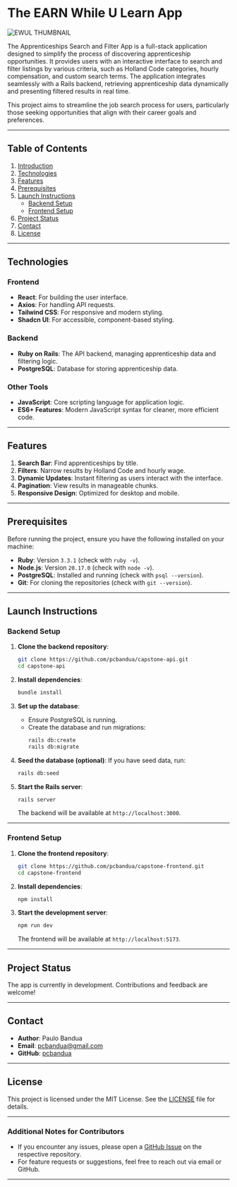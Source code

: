 # The EARN While U Learn App

![EWUL THUMBNAIL](https://github.com/user-attachments/assets/ad1e4568-11ee-451c-a29b-995a9198f01a)


The Apprenticeships Search and Filter App is a full-stack application designed to simplify the process of discovering apprenticeship opportunities. It provides users with an interactive interface to search and filter listings by various criteria, such as Holland Code categories, hourly compensation, and custom search terms. The application integrates seamlessly with a Rails backend, retrieving apprenticeship data dynamically and presenting filtered results in real time.

This project aims to streamline the job search process for users, particularly those seeking opportunities that align with their career goals and preferences.

---

## Table of Contents

1. [Introduction](#introduction)
2. [Technologies](#technologies)
3. [Features](#features)
4. [Prerequisites](#prerequisites)
5. [Launch Instructions](#launch-instructions)
   - [Backend Setup](#backend-setup)
   - [Frontend Setup](#frontend-setup)
6. [Project Status](#project-status)
7. [Contact](#contact)
8. [License](#license)

---

## Technologies

### Frontend
- **React**: For building the user interface.
- **Axios**: For handling API requests.
- **Tailwind CSS**: For responsive and modern styling.
- **Shadcn UI**: For accessible, component-based styling.

### Backend
- **Ruby on Rails**: The API backend, managing apprenticeship data and filtering logic.
- **PostgreSQL**: Database for storing apprenticeship data.

### Other Tools
- **JavaScript**: Core scripting language for application logic.
- **ES6+ Features**: Modern JavaScript syntax for cleaner, more efficient code.

---

## Features

1. **Search Bar**: Find apprenticeships by title.
2. **Filters**: Narrow results by Holland Code and hourly wage.
3. **Dynamic Updates**: Instant filtering as users interact with the interface.
4. **Pagination**: View results in manageable chunks.
5. **Responsive Design**: Optimized for desktop and mobile.

---

## Prerequisites

Before running the project, ensure you have the following installed on your machine:

- **Ruby**: Version `3.3.1` (check with `ruby -v`).
- **Node.js**: Version `20.17.0` (check with `node -v`).
- **PostgreSQL**: Installed and running (check with `psql --version`).
- **Git**: For cloning the repositories (check with `git --version`).

---

## Launch Instructions

### Backend Setup

1. **Clone the backend repository**:
   ```bash
   git clone https://github.com/pcbandua/capstone-api.git
   cd capstone-api
   ```

2. **Install dependencies**:
   ```bash
   bundle install
   ```

3. **Set up the database**:
   - Ensure PostgreSQL is running.
   - Create the database and run migrations:
     ```bash
     rails db:create
     rails db:migrate
     ```

4. **Seed the database (optional)**:
   If you have seed data, run:
   ```bash
   rails db:seed
   ```

5. **Start the Rails server**:
   ```bash
   rails server
   ```
   The backend will be available at `http://localhost:3000`.

---

### Frontend Setup

1. **Clone the frontend repository**:
   ```bash
   git clone https://github.com/pcbandua/capstone-frontend.git
   cd capstone-frontend
   ```

2. **Install dependencies**:
   ```bash
   npm install
   ```

3. **Start the development server**:
   ```bash
   npm run dev
   ```
   The frontend will be available at `http://localhost:5173`.

---

## Project Status

The app is currently in development. Contributions and feedback are welcome!

---

## Contact

- **Author**: Paulo Bandua
- **Email**: [pcbandua@gmail.com](mailto:pcbandua@gmail.com)
- **GitHub**: [pcbandua](https://github.com/pcbandua)

---

## License

This project is licensed under the MIT License. See the [LICENSE](LICENSE) file for details.

---

### Additional Notes for Contributors

- If you encounter any issues, please open a [GitHub Issue](https://github.com/pcbandua/capstone-api/issues) on the respective repository.
- For feature requests or suggestions, feel free to reach out via email or GitHub.

---
